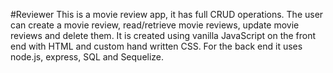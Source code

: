#Reviewer
This is a movie review app, it has full CRUD operations. The user can create a movie review, read/retrieve movie reviews, update movie reviews and delete them.
It is created using vanilla JavaScript on the front end with HTML and custom hand written CSS. For the back end it uses node.js, express, SQL and Sequelize.  
